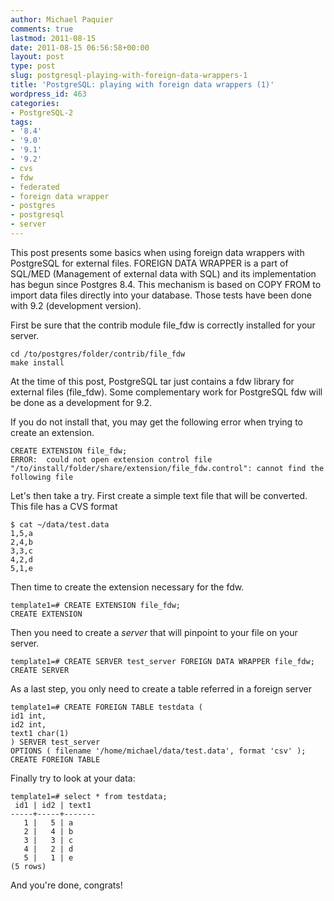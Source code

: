 ```yaml
---
author: Michael Paquier
comments: true
lastmod: 2011-08-15
date: 2011-08-15 06:56:58+00:00
layout: post
type: post
slug: postgresql-playing-with-foreign-data-wrappers-1
title: 'PostgreSQL: playing with foreign data wrappers (1)'
wordpress_id: 463
categories:
- PostgreSQL-2
tags:
- '8.4'
- '9.0'
- '9.1'
- '9.2'
- cvs
- fdw
- federated
- foreign data wrapper
- postgres
- postgresql
- server
---
```


This post presents some basics when using foreign data wrappers with PostgreSQL for external files.
FOREIGN DATA WRAPPER is a part of SQL/MED (Management of external data with SQL) and its implementation has begun since Postgres 8.4. This mechanism is based on COPY FROM to import data files directly into your database.
Those tests have been done with 9.2 (development version).

First be sure that the contrib module file\_fdw is correctly installed for your server.

    cd /to/postgres/folder/contrib/file_fdw
    make install

At the time of this post, PostgreSQL tar just contains a fdw library for external files (file\_fdw). Some complementary work for PostgreSQL fdw will be done as a development for 9.2.

If you do not install that, you may get the following error when trying to create an extension.

    CREATE EXTENSION file_fdw;
    ERROR:  could not open extension control file "/to/install/folder/share/extension/file_fdw.control": cannot find the following file

Let's then take a try.
First create a simple text file that will be converted. This file has a CVS format

    $ cat ~/data/test.data
    1,5,a
    2,4,b
    3,3,c
    4,2,d
    5,1,e

Then time to create the extension necessary for the fdw.

    template1=# CREATE EXTENSION file_fdw;
    CREATE EXTENSION

Then you need to create a *server* that will pinpoint to your file on your server.

    template1=# CREATE SERVER test_server FOREIGN DATA WRAPPER file_fdw;
    CREATE SERVER

As a last step, you only need to create a table referred in a foreign server 

    template1=# CREATE FOREIGN TABLE testdata (
    id1 int,
    id2 int,
    text1 char(1)
    ) SERVER test_server
    OPTIONS ( filename '/home/michael/data/test.data', format 'csv' );
    CREATE FOREIGN TABLE

Finally try to look at your data:

    template1=# select * from testdata;
     id1 | id2 | text1 
    -----+-----+-------
       1 |   5 | a
       2 |   4 | b
       3 |   3 | c
       4 |   2 | d
       5 |   1 | e
    (5 rows)

And you're done, congrats!
